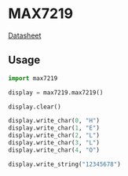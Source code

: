 # MAX7219

[Datasheet](https://datasheets.maximintegrated.com/en/ds/MAX7219-MAX7221.pdf)


## Usage
```python
import max7219

display = max7219.max7219()

display.clear()

display.write_char(0, "H")
display.write_char(1, "E")
display.write_char(2, "L")
display.write_char(3, "L")
display.write_char(4, "O")

display.write_string("12345678")
```

